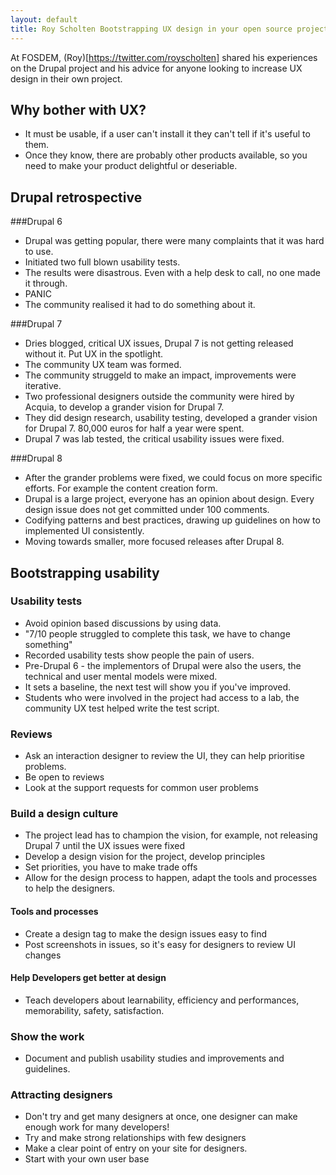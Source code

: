 ```yaml
---
layout: default
title: Roy Scholten Bootstrapping UX design in your open source project
---
```


At FOSDEM, (Roy)[https://twitter.com/royscholten] shared his experiences on the Drupal project and his advice for anyone looking to increase UX design in their own project.

## Why bother with UX?

* It must be usable, if a user can't install it they can't tell if it's useful to them.
* Once they know, there are probably other products available, so you need to make your product delightful or deseriable.

## Drupal retrospective
###Drupal 6
* Drupal was getting popular, there were many complaints that it was hard to use.
* Initiated two full blown usability tests.
* The results were disastrous. Even with a help desk to call, no one made it through.
* PANIC
* The community realised it had to do something about it.

###Drupal 7
* Dries blogged, critical UX issues, Drupal 7 is not getting released without it. Put UX in the spotlight.
* The community UX team was formed.
* The community struggeld to make an impact, improvements were iterative.
* Two professional designers outside the community were hired by Acquia, to develop a grander vision for Drupal 7.
* They did design research, usability testing, developed a grander vision for Drupal 7. 80,000 euros for half a year were spent.
* Drupal 7 was lab tested, the critical usability issues were fixed.

###Drupal 8
* After the grander problems were fixed, we could focus on more specific efforts. For example the content creation form.
* Drupal is a large project, everyone has an opinion about design. Every design issue does not get committed under 100 comments.
* Codifying patterns and best practices, drawing up guidelines on how to implemented UI consistently.
* Moving towards smaller, more focused releases after Drupal 8.

## Bootstrapping usability
### Usability tests
* Avoid opinion based  discussions by using data.
* "7/10 people struggled to complete this task, we have to change something"
* Recorded usability tests show people the pain of users.
* Pre-Drupal 6 - the implementors of Drupal were also the users, the technical and user mental models were mixed.
* It sets a baseline, the next test will show you if you've improved.
* Students who were involved in the project had access to a lab, the community UX test helped write the test script.

### Reviews
* Ask an interaction designer to review the UI, they can help prioritise problems.
* Be open to reviews
* Look at the support requests for common user problems

### Build a design culture
* The project lead has to champion the vision, for example, not releasing Drupal 7 until the UX issues were fixed
* Develop a design vision for the project, develop principles
* Set priorities, you have to make trade offs
* Allow for the design process to happen, adapt the tools and processes to help the designers.

#### Tools and processes
* Create a design tag to make the design issues easy to find
* Post screenshots in issues, so it's easy for designers to review UI changes

#### Help Developers get better at design
* Teach developers about learnability, efficiency and performances, memorability, safety, satisfaction.

### Show the work
* Document and publish usability studies and improvements and guidelines.

### Attracting designers
* Don't try and get many designers at once, one designer can make enough work for many developers!
* Try and make strong relationships with few designers
* Make a clear point of entry on your site for designers.
* Start with your own user base

